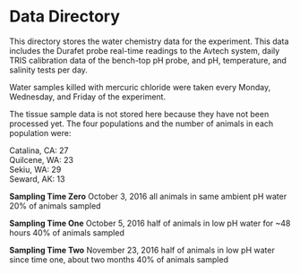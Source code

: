 # Data Directory

This directory stores the water chemistry data for the experiment. This data includes the Durafet probe real-time readings to the Avtech system, daily TRIS calibration data of the bench-top pH probe, and pH, temperature, and salinity tests per day.

Water samples killed with mercuric chloride were taken every Monday, Wednesday, and Friday of the experiment.

The tissue sample data is not stored here because they have not been processed yet. The four populations and the number of animals in each population were:

Catalina, CA: 27
<br>Quilcene, WA: 23
<br>Sekiu, WA: 29
<br>Seward, AK: 13

**Sampling Time Zero**
October 3, 2016
all animals in same ambient pH water 
20% of animals sampled

**Sampling Time One**
October 5, 2016
half of animals in low pH water for ~48 hours
40% of animals sampled

**Sampling Time Two**
November 23, 2016
half of animals in low pH water since time one, about two months
40% of animals sampled